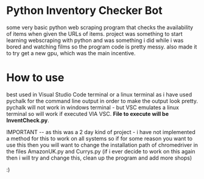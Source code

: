 # Python Inventory Checker Bot
some very basic python web scraping program that checks the availability of items when given the URLs of items. 
project was something to start learning webscraping with python and was something i did while i was bored and watching films so the program code is pretty messy.
also made it to try get a new gpu, which was the main incentive.

# How to use
best used in Visual Studio Code terminal or a linux terminal as i have used pychalk for the command line output in order to make the output look pretty.
pychalk will not work in windows terminal - but VSC emulates a linux terminal so will work if executed VIA VSC. **File to execute will be InventCheck.py**.

IMPORTANT -- as this was a 2 day kind of project - i have not implemented a method for this to work on all systems so if for some reason you want to use this then you will want to change the installation path of chromedriver in the files AmazonUK.py and Currys.py (if i ever decide to work on this again then i will try and change this, clean up the program and add more shops)

:)
